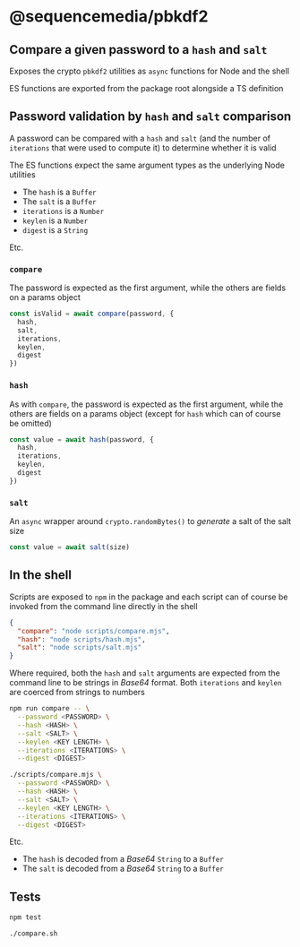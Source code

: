# @sequencemedia/pbkdf2

## Compare a given password to a `hash` and `salt`

Exposes the crypto `pbkdf2` utilities as `async` functions for Node and the shell

ES functions are exported from the package root alongside a TS definition

## Password validation by `hash` and `salt` comparison

A password can be compared with a `hash` and `salt` (and the number of `iterations` that were used to compute it) to determine whether it is valid

The ES functions expect the same argument types as the underlying Node utilities

- The `hash` is a `Buffer`
- The `salt` is a `Buffer`
- `iterations` is a `Number`
- `keylen` is a `Number`
- `digest` is a `String`

Etc.

### `compare`

The password is expected as the first argument, while the others are fields on a params object

```javascript
const isValid = await compare(password, {
  hash,
  salt,
  iterations,
  keylen,
  digest
})
```

### `hash`

As with `compare`, the password is expected as the first argument, while the others are fields on a params object (except for `hash` which can of course be omitted)

```javascript
const value = await hash(password, {
  hash,
  iterations,
  keylen,
  digest
})
```

### `salt`

An `async` wrapper around `crypto.randomBytes()` to _generate_ a salt of the salt size

```javascript
const value = await salt(size)
```

## In the shell

Scripts are exposed to `npm` in the package and each script can of course be invoked from the command line directly in the shell

```json
{
  "compare": "node scripts/compare.mjs",
  "hash": "node scripts/hash.mjs",
  "salt": "node scripts/salt.mjs"
}
```

Where required, both the `hash` and `salt` arguments are expected from the command line to be strings in _Base64_ format. Both `iterations` and `keylen` are coerced from strings to numbers

```bash
npm run compare -- \
  --password <PASSWORD> \
  --hash <HASH> \
  --salt <SALT> \
  --keylen <KEY LENGTH> \
  --iterations <ITERATIONS> \
  --digest <DIGEST>
```

```bash
./scripts/compare.mjs \
  --password <PASSWORD> \
  --hash <HASH> \
  --salt <SALT> \
  --keylen <KEY LENGTH> \
  --iterations <ITERATIONS> \
  --digest <DIGEST>
```

Etc.

- The `hash` is decoded from a _Base64_ `String` to a `Buffer`
- The `salt` is decoded from a _Base64_ `String` to a `Buffer`

## Tests

```bash
npm test
```

```bash
./compare.sh
```
